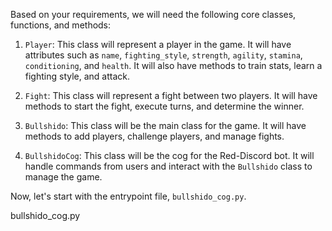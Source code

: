 Based on your requirements, we will need the following core classes, functions, and methods:

1. `Player`: This class will represent a player in the game. It will have attributes such as `name`, `fighting_style`, `strength`, `agility`, `stamina`, `conditioning`, and `health`. It will also have methods to train stats, learn a fighting style, and attack.

2. `Fight`: This class will represent a fight between two players. It will have methods to start the fight, execute turns, and determine the winner.

3. `Bullshido`: This class will be the main class for the game. It will have methods to add players, challenge players, and manage fights.

4. `BullshidoCog`: This class will be the cog for the Red-Discord bot. It will handle commands from users and interact with the `Bullshido` class to manage the game.

Now, let's start with the entrypoint file, `bullshido_cog.py`.

bullshido_cog.py
